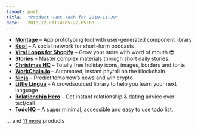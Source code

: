 ```yaml
---
layout: post
title:  "Product Hunt Tech for 2018-11-30"
date:   2018-12-01T14:05:22-05:00
---
```


* **[Montage](https://www.producthunt.com/posts/montage-2?utm_campaign=producthunt-api&utm_medium=api&utm_source=Application%3A+Daily+Digest+RSS+%28ID%3A+3202%29)** – App prototyping tool with user-generated component library
* **[Koo!](https://www.producthunt.com/posts/koo-2?utm_campaign=producthunt-api&utm_medium=api&utm_source=Application%3A+Daily+Digest+RSS+%28ID%3A+3202%29)** – A social network for short-form podcasts
* **[Viral Loops for Shopify](https://www.producthunt.com/posts/viral-loops-for-shopify?utm_campaign=producthunt-api&utm_medium=api&utm_source=Application%3A+Daily+Digest+RSS+%28ID%3A+3202%29)** – Grow your store with word of mouth 😎
* **[Stories](https://www.producthunt.com/posts/stories-4?utm_campaign=producthunt-api&utm_medium=api&utm_source=Application%3A+Daily+Digest+RSS+%28ID%3A+3202%29)** – Master complex materials through short daily stories.
* **[Christmas HQ](https://www.producthunt.com/posts/christmas-hq?utm_campaign=producthunt-api&utm_medium=api&utm_source=Application%3A+Daily+Digest+RSS+%28ID%3A+3202%29)** – Totally free holiday icons, images, borders and fonts
* **[WorkChain.io](https://www.producthunt.com/posts/workchain-io?utm_campaign=producthunt-api&utm_medium=api&utm_source=Application%3A+Daily+Digest+RSS+%28ID%3A+3202%29)** – Automated, instant payroll on the blockchain.
* **[Ninja](https://www.producthunt.com/posts/ninja-400b71c5-3702-4069-8715-6a0569765ea1?utm_campaign=producthunt-api&utm_medium=api&utm_source=Application%3A+Daily+Digest+RSS+%28ID%3A+3202%29)** – Predict tomorrow’s news and win crypto
* **[Little Lingua](https://www.producthunt.com/posts/little-lingua?utm_campaign=producthunt-api&utm_medium=api&utm_source=Application%3A+Daily+Digest+RSS+%28ID%3A+3202%29)** – A crowdsourced library to help you learn your next language
* **[Relationship Hero](https://www.producthunt.com/posts/relationship-hero-2?utm_campaign=producthunt-api&utm_medium=api&utm_source=Application%3A+Daily+Digest+RSS+%28ID%3A+3202%29)** – Get instant relationship & dating advice over text/call
* **[TodoHQ](https://www.producthunt.com/posts/todohq?utm_campaign=producthunt-api&utm_medium=api&utm_source=Application%3A+Daily+Digest+RSS+%28ID%3A+3202%29)** – A super minimal, accessible and easy to use todo list.

… and [11 more](https://www.producthunt.com/tech) products